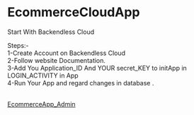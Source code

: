 # EcommerceCloudApp
Start With Backendless Cloud

Steps:- <br>
1-Create Account on Backendless Cloud  <br>
2-Follow website Documentation. <br>
3-Add You Application_ID And YOUR secret_KEY to initApp in LOGIN_ACTIVITY in App <br>
4-Run Your App and regard changes in database . <br>

<br>
<a href="https://github.com/Ahabdelhak/EcommerceCloudAdmin">EcommerceApp_Admin</a>


